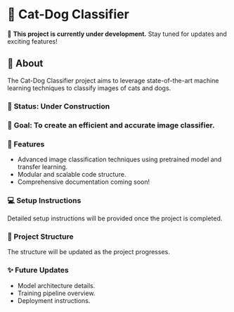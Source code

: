 # 🐾 Cat-Dog Classifier
🚧 **This project is currently under development.**
Stay tuned for updates and exciting features!

## 📌 About
The Cat-Dog Classifier project aims to leverage state-of-the-art machine learning techniques to classify images of cats and dogs.

### 🔧 **Status:** Under Construction
### 🎯 **Goal:** To create an efficient and accurate image classifier.

### 🚀 Features
- Advanced image classification techniques using pretrained model and transfer learning.
- Modular and scalable code structure.
- Comprehensive documentation coming soon!

### 💻 Setup Instructions
Detailed setup instructions will be provided once the project is completed.

### 📂 Project Structure
The structure will be updated as the project progresses.

### ✨ Future Updates
- Model architecture details.
- Training pipeline overview.
- Deployment instructions.
